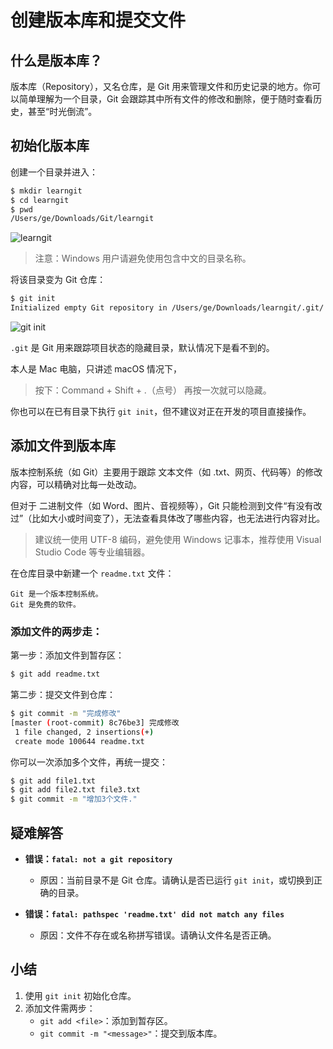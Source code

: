 # 创建版本库和提交文件

## 什么是版本库？

版本库（Repository），又名仓库，是 Git 用来管理文件和历史记录的地方。你可以简单理解为一个目录，Git 会跟踪其中所有文件的修改和删除，便于随时查看历史，甚至“时光倒流”。

## 初始化版本库

创建一个目录并进入：

```bash
$ mkdir learngit
$ cd learngit
$ pwd
/Users/ge/Downloads/Git/learngit
```

![learngit](/images/06/image.png)

> 注意：Windows 用户请避免使用包含中文的目录名称。

将该目录变为 Git 仓库：

```bash
$ git init
Initialized empty Git repository in /Users/ge/Downloads/learngit/.git/
```

![git init](/images/06/image2.png)

`.git` 是 Git 用来跟踪项目状态的隐藏目录，默认情况下是看不到的。

本人是 Mac 电脑，只讲述 macOS 情况下，

> 按下：Command + Shift + .（点号）
> 再按一次就可以隐藏。

你也可以在已有目录下执行 `git init`，但不建议对正在开发的项目直接操作。

## 添加文件到版本库

版本控制系统（如 Git）主要用于跟踪 文本文件（如 .txt、网页、代码等）的修改内容，可以精确对比每一处改动。

但对于 二进制文件（如 Word、图片、音视频等），Git 只能检测到文件“有没有改过”（比如大小或时间变了），无法查看具体改了哪些内容，也无法进行内容对比。

> 建议统一使用 UTF-8 编码，避免使用 Windows 记事本，推荐使用 Visual Studio Code 等专业编辑器。

在仓库目录中新建一个 `readme.txt` 文件：

```
Git 是一个版本控制系统。
Git 是免费的软件。
```

### 添加文件的两步走：

第一步：添加文件到暂存区：

```bash
$ git add readme.txt
```

第二步：提交文件到仓库：

```bash
$ git commit -m "完成修改"
[master (root-commit) 8c76be3] 完成修改
 1 file changed, 2 insertions(+)
 create mode 100644 readme.txt
```

你可以一次添加多个文件，再统一提交：

```bash
$ git add file1.txt
$ git add file2.txt file3.txt
$ git commit -m "增加3个文件."
```

## 疑难解答

- **错误：`fatal: not a git repository`**

  - 原因：当前目录不是 Git 仓库。请确认是否已运行 `git init`，或切换到正确的目录。

- **错误：`fatal: pathspec 'readme.txt' did not match any files`**
  - 原因：文件不存在或名称拼写错误。请确认文件名是否正确。

## 小结

1. 使用 `git init` 初始化仓库。
2. 添加文件需两步：
   - `git add <file>`：添加到暂存区。
   - `git commit -m "<message>"`：提交到版本库。
